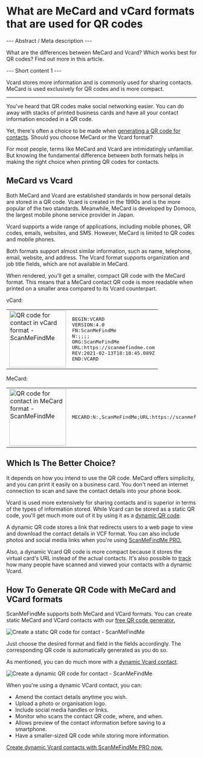 <h1>What are MeCard and vCard formats that are used for QR codes</h1>

--- Abstract / Meta description ---

What are the differences between MeCard and Vcard? Which works best for QR codes? Find out more in this article.

--- Short content 1 ---

Vcard stores more information and is commonly used for sharing contacts. MeCard is used exclusively for QR codes and is more compact.

----------

<p>You've heard that QR codes make social networking easier. You can do away with stacks of printed business cards and
    have all your contact information encoded in a QR code. </p>

<p>Yet, there's often a choice to be made when <a href="#static:contact">generating a QR code for contacts</a>.
    Should you choose MeCard or the Vcard format? </p>

<p>For most people, terms like MeCard and Vcard are intimidatingly unfamiliar. But knowing the fundamental
    difference between both formats helps in making the right choice when printing QR codes for contacts.</p>
<h2>MeCard vs Vcard</h2>
<p>Both MeCard and Vcard are established standards in how personal details are stored in a QR code.
    Vcard is created in the 1990s and is the more popular of the two standards. Meanwhile, MeCard is developed by Domoco,
    the largest mobile phone service provider in Japan.</p>

<p>Vcard supports a wide range of applications, including mobile phones, QR codes, emails, websites, and SMS.
    However, MeCard is limited to QR codes and mobile phones. </p>

<p>Both formats support almost similar information, such as name, telephone, email, website, and address.
    The Vcard format supports organization and job title fields, which are not available in MeCard.</p>

<p>When rendered, you'll get a smaller, compact QR code with the MeCard format.
    This means that a MeCard contact QR code is more readable when printed on a smaller area compared to its Vcard counterpart.</p>

<p>vCard:</p>

<table>
    <tr><td><img src="https://media.scanmefindme.com/blog/about_contactformats/files/img 1 - qr vcard.png" width="150" height="150" alt="QR code for contact in vCard format - ScanMeFindMe">
    </td>
        <td>
<pre>BEGIN:VCARD
VERSION:4.0
FN:ScanMeFindMe
N:;;;;
ORG:ScanMeFindMe
URL:https://scanmefindme.com
REV:2021-02-13T18:18:45.089Z
END:VCARD</pre>
        </td>
    </tr></table>

<p></p>
<p>MeCard:</p>

<table>
    <tr><td><img src="https://media.scanmefindme.com/blog/about_contactformats/files/img 2 - mecard.png" width="150" height="150" alt="QR code for contact in MeCard format - ScanMeFindMe"></td>
        <td>
            <pre>MECARD:N:,ScanMeFindMe;URL:https://scanmefindme.com;;</pre>
        </td>
    </tr>
</table>


<h2>Which Is The Better Choice?</h2>
<p>It depends on how you intend to use the QR code. MeCard offers simplicity, and you can print it easily on a
    business card. You don't need an internet connection to scan and save the contact details into your phone book.</p>

<p>Vcard is used more extensively for sharing contacts and is superior in terms of the types of information stored.
    While Vcard can be stored as a static QR code, you'll get much more out of it by using it as a
    <a href="#article:about_dynamic_contact" title="Dynamic QR code for contact card">dynamic QR code</a>.</p>

<p>A dynamic QR code stores a link that redirects users to a web page to view and download the contact details in VCF format.
    You can also include photos and social media links when you're using <a href="#pro">ScanMeFindMe PRO.</a></p>

<p>Also, a dynamic Vcard QR code is more compact because it stores the virtual card's URL instead of the actual contacts.
    It's also possible to <a href="#article:about_statistics" title="Track QR code scans">track</a> how many people have scanned and viewed your contacts with a dynamic Vcard.</p>
<h2>How To Generate QR Code with MeCard and VCard formats</h2>
<p>ScanMeFindMe supports both MeCard and VCard formats. You can create static MeCard and VCard contacts with our
    <a href="#static:contact">free QR code generator.</a> </p>

<p class="imageholder"><img src="https://media.scanmefindme.com/blog/about_contactformats/files/img 3 - create a qr code for contact.png" alt="Create a static QR code for contact - ScanMeFindMe"></p>

<p>Just choose the desired format and field in the fields accordingly. The corresponding QR code is automatically generated as you do so.</p>

<p>As mentioned, you can do much more with a <a href="#article:about_dynamic_contact">dynamic Vcard contact</a>.</p>

<p class="imageholder"><img src="https://media.scanmefindme.com/blog/about_contactformats/files/img 4 - contact card.png" alt="Create a dynamic QR code for contact - ScanMeFindMe"></p>

<p>When you're using a dynamic VCard contact, you can:</p>
<ul>
    <li>Amend the contact details anytime you wish.</li>
    <li>Upload a photo or organisation logo.</li>
    <li>Include social media handles or links.</li>
    <li>Monitor who scans the contact QR code, where, and when.</li>
    <li>Allows preview of the contact information before saving to a smartphone.</li>
    <li>Have a smaller-sized QR code while storing more information.</li>
</ul>

<p><a href="#pro">Create dynamic Vcard contacts with ScanMeFindMe PRO now.</a></p>
